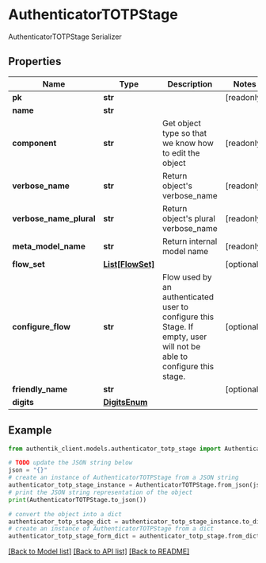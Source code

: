 # AuthenticatorTOTPStage

AuthenticatorTOTPStage Serializer

## Properties

Name | Type | Description | Notes
------------ | ------------- | ------------- | -------------
**pk** | **str** |  | [readonly] 
**name** | **str** |  | 
**component** | **str** | Get object type so that we know how to edit the object | [readonly] 
**verbose_name** | **str** | Return object&#39;s verbose_name | [readonly] 
**verbose_name_plural** | **str** | Return object&#39;s plural verbose_name | [readonly] 
**meta_model_name** | **str** | Return internal model name | [readonly] 
**flow_set** | [**List[FlowSet]**](FlowSet.md) |  | [optional] 
**configure_flow** | **str** | Flow used by an authenticated user to configure this Stage. If empty, user will not be able to configure this stage. | [optional] 
**friendly_name** | **str** |  | [optional] 
**digits** | [**DigitsEnum**](DigitsEnum.md) |  | 

## Example

```python
from authentik_client.models.authenticator_totp_stage import AuthenticatorTOTPStage

# TODO update the JSON string below
json = "{}"
# create an instance of AuthenticatorTOTPStage from a JSON string
authenticator_totp_stage_instance = AuthenticatorTOTPStage.from_json(json)
# print the JSON string representation of the object
print(AuthenticatorTOTPStage.to_json())

# convert the object into a dict
authenticator_totp_stage_dict = authenticator_totp_stage_instance.to_dict()
# create an instance of AuthenticatorTOTPStage from a dict
authenticator_totp_stage_form_dict = authenticator_totp_stage.from_dict(authenticator_totp_stage_dict)
```
[[Back to Model list]](../README.md#documentation-for-models) [[Back to API list]](../README.md#documentation-for-api-endpoints) [[Back to README]](../README.md)


